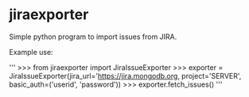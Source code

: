 # jiraexporter

Simple python program to import issues from JIRA.

Example use:

'''
    >>> from jiraexporter import JiraIssueExporter
    >>> exporter = JiraIssueExporter(jira_url='https://jira.mongodb.org,
    project='SERVER', basic_auth=('userid', 'password'))
    >>> exporter.fetch_issues()
'''
